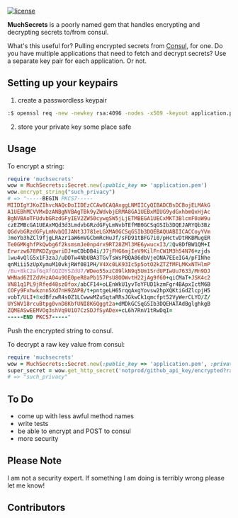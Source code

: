 [![license](http://img.shields.io/badge/license-MIT-red.svg?style=flat)](https://raw.githubusercontent.com/poblahblahblah/muchsecrets/master/LICENSE)

**MuchSecrets** is a poorly named gem that handles encrypting and decrypting secrets to/from consul.

What's this useful for? Pulling encrypted secrets from [Consul](https://consul.io/), for one. Do you have multiple applications that need to fetch and decrypt secrets? Use a separate key pair for each application. Or not.

## Setting up your keypairs ##

1. create a passwordless keypair
```bash
:$ openssl req -new -newkey rsa:4096 -nodes -x509 -keyout application.pem -out application.pem
````

2. store your private key some place safe

## Usage ##

To encrypt a string:
```ruby
require 'muchsecrets'
wow = MuchSecrets::Secret.new(:public_key => 'application.pem')
wow.encrypt_string("such_privacy")
# => "-----BEGIN PKCS7-----
MIIDIgYJKoZIhvcNAQcDoIIDEzCCAw8CAQAxggLNMIICyQIBADCBsDCBojELMAkG
A1UEBhMCVVMxDzANBgNVBAgTBk9yZWdvbjERMA8GA1UEBxMIUG9ydGxhbmQxHjAc
BgNVBAoTFUdvbGRzdGFyIEV2ZW50cywgSW5jLjETMBEGA1UECxMKT3BlcmF0aW9u
czEZMBcGA1UEAxMQd3d3LmdvbGRzdGFyLmNvbTEfMB0GCSqGSIb3DQEJARYQb3Bz
QGdvbGRzdGFyLmNvbQIJANt3J781eLGXMA0GCSqGSIb3DQEBAQUABIICACCoyYVm
3moYb3hZCl9fjgLRAzr1aW6mVGCbmRcHuJf/sFD91tBFG7i0/pHctvDtRKBMugER
Te0GMKghfPkQwbg6f2ksmsmJe0np4rx9RT28ZMl3ME6ywucxI3/2Qv8DfBW1QM+I
Erwrzw678PKDZygwriDJ+mCDbDB4i/J7jFHG6mjIeV9KilFnCW1M3h54N76+zjds
1wu4vQlG5x1F3zaJ/uDOTw4NbUBA3TGvTsWsPBQA86dbVjeONA7EEeIG4/pFINhe
qnMiii5zUpXymuM10vkjRWf081PH/V4Xc0LK93Ic5p5otO2kZTZfMFLMKxNTHlmP
/Bu+8kC2af6qXfGQZOYSZdU7/WDeo55xzC89lkN9q5Um1SrdUPIwUu7633/Mn9DJ
WHNad6ZIZdVHzA04u9OE0peR8aPb157PsU8OOWvtH22jAg9f60+qiCMaT+JSK4c2
VN81q1PL9jRfed48sz0fox/abCF14+oLEnWkU1yvToYFUD1kzmFgr4BApxIctM6B
COFy9Fxhwkznn5Xd7nH9ZAPB/t+pntgeLH65rqqAxgYovsw2hpXQKtiGdZlcpjH5
vobT/ULI+8xdBfzwR4sOZ1LCwwwMZuSqtaRRsJGkwCk1qmcfpt52VyWerCLYO/Z/
UYSWV18rcuBtpg0vnD8KbfUNI8K6Qggt2a+dMDkGCSqGSIb3DQEHATAdBglghkgB
ZQMEASwEEMVOg3shVq9U1O7CzSDJfSyADex+cL6h7RnV1tRwDqI=
-----END PKCS7-----"
```

Push the encrypted string to consul.

To decrypt a raw key value from consul:
```ruby
require 'muchsecrets'
wow = MuchSecrets::Secret.new(:public_key => 'application.pem', :private_key => 'application.pem')
super_secret = wow.get_http_secret('notprod/github_api_key/encrypted?raw')
# => "such_privacy"
```

## To Do ##

* come up with less awful method names
* write tests
* be able to encrypt and POST to consul
* more security

## Please Note ##

I am not a security expert. If something I am doing is terribly wrong please let me know!

## Contributors ##

